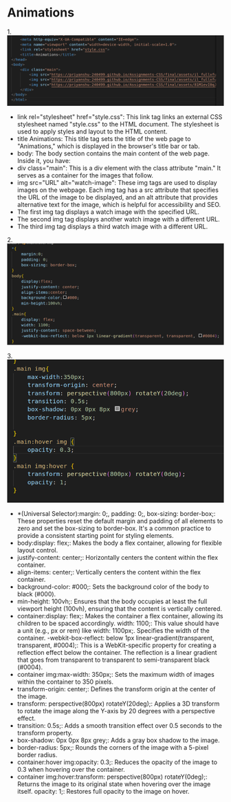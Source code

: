 # Animations
1.![first](s1.png)

* link rel="stylesheet" href="style.css": This link tag links an external CSS stylesheet named "style.css" to the HTML document. The stylesheet is used to apply styles and layout to the HTML content.
* title Animations: This title tag sets the title of the web page to "Animations," which is displayed in the browser's title bar or tab.
* body: The body section contains the main content of the web page. Inside it, you have:
* div class="main": This is a div element with the class attribute "main." It serves as a container for the images that follow.
* img src="URL" alt="watch-image": These img tags are used to display images on the webpage. Each img tag has a src attribute that specifies the URL of the image to be displayed, and an alt attribute that provides alternative text for the image, which is helpful for accessibility and SEO.
* The first img tag displays a watch image with the specified URL.
* The second img tag displays another watch image with a different URL.
* The third img tag displays a third watch image with a different URL.

2.![second](s2.png)

3.![third](s3.png)

* *(Universal Selector):margin: 0;, padding: 0;, box-sizing: border-box;: These properties reset the default margin and padding of all elements to zero and set the box-sizing to border-box. It's a common practice to provide a consistent starting point for styling elements.
* body:display: flex;: Makes the body a flex container, allowing for flexible layout control.
* justify-content: center;: Horizontally centers the content within the flex container.
* align-items: center;: Vertically centers the content within the flex container.
* background-color: #000;: Sets the background color of the body to black (#000).
* min-height: 100vh;: Ensures that the body occupies at least the full viewport height (100vh), ensuring that the content is vertically centered.
* container:display: flex;: Makes the container a flex container, allowing its children to be spaced accordingly.
width: 1100;: This value should have a unit (e.g., px or rem) like width: 1100px;. Specifies the width of the container.
-webkit-box-reflect: below 1px linear-gradient(transparent, transparent, #0004);: This is a WebKit-specific property for creating a reflection effect below the container. The reflection is a linear gradient that goes from transparent to transparent to semi-transparent black (#0004).
* container img:max-width: 350px;: Sets the maximum width of images within the container to 350 pixels.
* transform-origin: center;: Defines the transform origin at the center of the image.
* transform: perspective(800px) rotateY(20deg);: Applies a 3D transform to rotate the image along the Y-axis by 20 degrees with a perspective effect.
* transition: 0.5s;: Adds a smooth transition effect over 0.5 seconds to the transform property.
* box-shadow: 0px 0px 8px grey;: Adds a gray box shadow to the image.
* border-radius: 5px;: Rounds the corners of the image with a 5-pixel border radius.
* container:hover img:opacity: 0.3;: Reduces the opacity of the image to 0.3 when hovering over the container.
* container img:hover:transform: perspective(800px) rotateY(0deg);: Returns the image to its original state when hovering over the image itself.
opacity: 1;: Restores full opacity to the image on hover.